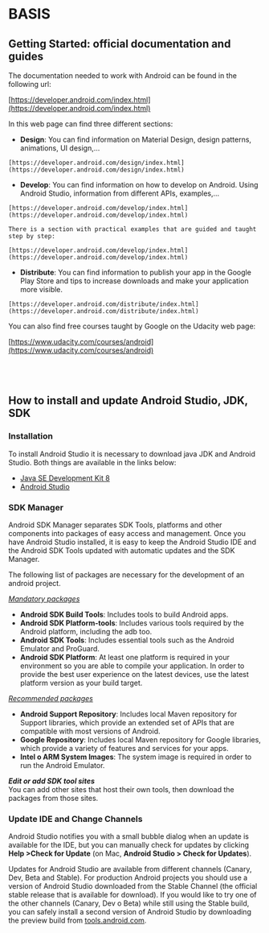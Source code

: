 BASIS
=====

Getting Started: official documentation and guides
--------------------------------------------------

The documentation needed to work with Android can be found in the following url:

[https://developer.android.com/index.html](https://developer.android.com/index.html)

In this web page can find three different sections:

   - **Design**: You can find information on Material Design, design patterns, animations, UI design,...

	[https://developer.android.com/design/index.html](https://developer.android.com/design/index.html)

   - **Develop**: You can find information on how to develop on Android. Using Android Studio, information from different APIs, examples,...

	[https://developer.android.com/develop/index.html](https://developer.android.com/develop/index.html)

	There is a section with practical examples that are guided and taught step by step:

	[https://developer.android.com/develop/index.html](https://developer.android.com/develop/index.html)

   - **Distribute**: You can find information to publish your app in the Google Play Store and tips to increase downloads and make your application more visible.

	[https://developer.android.com/distribute/index.html](https://developer.android.com/distribute/index.html)

You can also find free courses taught by Google on the Udacity web page:

[https://www.udacity.com/courses/android](https://www.udacity.com/courses/android)

<br></br>
How to install and update Android Studio, JDK, SDK
--------------------------------------------------

### Installation
To install Android Studio it is necessary to download java JDK and Android Studio. Both things are available in the links below:

   - [Java SE Development Kit 8](http://www.oracle.com/technetwork/java/javase/downloads/jdk8-downloads-2133151.html)
   - [Android Studio](http://developer.android.com/sdk/index.html)

### SDK Manager
Android SDK Manager separates SDK Tools, platforms and other components into packages of easy access and management.
Once you have Android Studio installed, it is easy to keep the Android Studio IDE and the Android SDK Tools updated with automatic updates and the SDK Manager.  

The following list of packages are necessary for the development of an android project.  

*<ins>Mandatory packages</ins>*  
   - **Android SDK Build Tools**: Includes tools to build Android apps.  
   - **Android SDK Platform-tools**: Includes various tools required by the Android platform, including the adb too.
   - **Android SDK Tools**: Includes essential tools such as the Android Emulator and ProGuard.
   - **Android SDK Platform**: At least one platform is required in your environment so you are able to compile your application. In order to provide the best user experience on the latest devices, use the latest platform version as your build target.  

*<ins>Recommended packages</ins>*  
   - **Android Support Repository**: Includes local Maven repository for Support libraries, which provide an extended set of APIs that are compatible with most versions of Android.
   - **Google Repository**: Includes local Maven repository for Google libraries, which provide a variety of features and services for your apps.
   - **Intel o ARM System Images**: The system image is required in order to run the Android Emulator.  

***Edit or add SDK tool sites***  
You can add other sites that host their own tools, then download the packages from those sites.

### Update IDE and Change Channels
Android Studio notifies you with a small bubble dialog when an update is available for the IDE, but you can manually check for updates by clicking **Help >Check for Update** (on Mac, **Android Studio > Check for Updates**).

Updates for Android Studio are available from different channels (Canary, Dev, Beta and Stable). For production Android projects you should use a version of Android Studio downloaded from the Stable Channel (the official stable release that is available for download). If you would like to try one of the other channels (Canary, Dev o Beta) while still using the Stable build, you can safely install a second version of Android Studio by downloading the preview build from [tools.android.com](http://tools.android.com/download/studio).